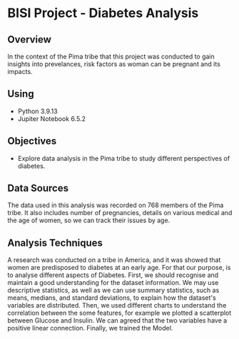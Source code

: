 # BISI Project - Diabetes Analysis

## Overview

In the context of the Pima tribe that this project was conducted to gain insights into prevelances, risk factors as woman can be pregnant and its impacts.

## Using

* Python 3.9.13
* Jupiter Notebook 6.5.2

## Objectives

* Explore data analysis in the Pima tribe to study different perspectives of diabetes.

## Data Sources

The data used in this analysis was recorded on 768 members of the Pima tribe. It also includes number of pregnancies, details on various medical and the age of women, so we can track their issues by age.

## Analysis Techniques

A research was conducted on  a tribe in America, and it was showed that women are predisposed to diabetes at an early age. For that our purpose, is to analyse different aspects of Diabetes. First, we should recognise and maintain a good understanding for the dataset information. We may use descriptive statistics, as well as we can use summary statistics, such as means, medians, and standard deviations, to explain how the dataset's variables are distributed. Then, we used different charts to understand the correlation between  the some features, for example we plotted a scatterplot between Glucose and Insulin. We can agreed that the two variables have a positive linear connection. Finally, we trained the Model.
